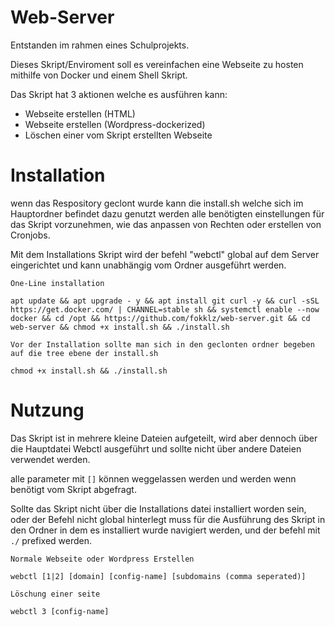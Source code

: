 # Web-Server

Entstanden im rahmen eines Schulprojekts.

Dieses Skript/Enviroment soll es vereinfachen eine Webseite zu hosten mithilfe von Docker und einem Shell Skript.

Das Skript hat 3 aktionen welche es ausführen kann:
- Webseite erstellen (HTML)
- Webseite erstellen (Wordpress-dockerized)
- Löschen einer vom Skript erstellten Webseite

# Installation

wenn das Respository geclont wurde kann die install.sh welche sich im Hauptordner befindet dazu genutzt werden alle benötigten einstellungen für das Skript vorzunehmen, wie das anpassen von Rechten oder erstellen von Cronjobs.

Mit dem Installations Skript wird der befehl "webctl" global auf dem Server eingerichtet und kann unabhängig vom Ordner ausgeführt werden.

`One-Line installation` 
```shell
apt update && apt upgrade - y && apt install git curl -y && curl -sSL https://get.docker.com/ | CHANNEL=stable sh && systemctl enable --now docker && cd /opt && https://github.com/fokklz/web-server.git && cd web-server && chmod +x install.sh && ./install.sh
```

`Vor der Installation sollte man sich in den geclonten ordner begeben auf die tree ebene der install.sh`

```shell
chmod +x install.sh && ./install.sh
```

# Nutzung

Das Skript ist in mehrere kleine Dateien aufgeteilt, wird aber dennoch über die Hauptdatei Webctl ausgeführt und sollte nicht über andere Dateien verwendet werden.

alle parameter mit `[]` können weggelassen werden und werden wenn benötigt vom Skript abgefragt.

Sollte das Skript nicht über die Installations datei installiert worden sein, oder der Befehl nicht global hinterlegt muss für die Ausführung des Skript in den Ordner in dem es installiert wurde navigiert werden, und der befehl mit `./` prefixed werden.

`Normale Webseite oder Wordpress Erstellen`
```shell
webctl [1|2] [domain] [config-name] [subdomains (comma seperated)]
```

`Löschung einer seite`
```shell
webctl 3 [config-name]
```